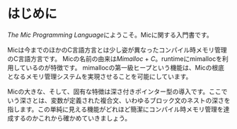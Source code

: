 # はじめに

*The Mic Programming Language*にようこそ。Micに関する入門書です。

Micは今までのほかのC言語方言とは少し姿が異なったコンパイル時メモリ管理のC言語方言です。
Micの名前の由来は*Mimalloc* + *C*。runtimeにmimallocを利用しているのが特徴です。
mimallocの第一級ヒープという機能は、Micの根底となるメモリ管理システムを実現させることを可能にしています。

Micの大きな、そして、固有な特徴は深さ付きポインター型の導入です。ここでいう深さとは、変数が定義された複合文、いわゆるブロック文のネストの深さを指します。この単純に見える機能がどれほど簡潔にコンパイル時メモリ管理を達成するのかこれから確かめていきましょう。